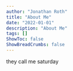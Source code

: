 ```yaml
---
author: "Jonathan Roth"
title: "About Me"
date: "2022-01-01"
description: "About Me"
tags: []
ShowToc: false
ShowBreadCrumbs: false
---
```


they call me saturday

